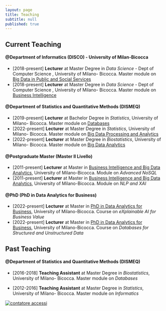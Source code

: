 ```yaml
---
layout: page
title: Teaching
subtitle: null
published: true
---
```

## Current Teaching

#### @Department of Informatics (DISCO) - University of Milan-Bicocca
- [2018-present] **Lecturer** at Master Degree in *Data Science* - Dept of Computer Science , University of Milano- Bicocca. Master module on [Big Data in Public and Social Services](https://www.unimib.it/ugov/degreecourse/230368)
- [2018-present] **Lecturer** at Master Degree in *Data Science* - Dept of Computer Science , University of Milano- Bicocca. Master module on [Business Intelligence](https://www.unimib.it/ugov/degreecourse/230371)

#### @Department of Statistics and Quantitative Methods (DISMEQ)
- [2019-present] **Lecturer** at Bachelor Degree in *Statistics*,  University of Milano- Bicocca. Master module on [Databases](https://www.unimib.it/ugov/degreecourse/241848)
- [2022-present] **Lecturer** at Master Degree in *Statistics*,  University of Milano- Bicocca. Master module on [Big Data Processing and Analytics](https://www.unimib.it/ugov/degreecourse/266028)
- [2022-present] **Lecturer** at Master Degree in *Biostatistics*,  University of Milano- Bicocca. Master module on [Big Data Analytics](https://www.unimib.it/ugov/degreecourse/290352)

#### @Postgraduate Master (Master II Livello)
- [2011-present] **Lecturer** at Master in [Business Intelligence and Big Data Analytics](http://www.bimasterbicocca.it/), University of Milano-Bicocca. Module on *Advanced NoSQL*
- [2011-present] **Lecturer** at Master in [Business Intelligence and Big Data Analytics](http://www.bimasterbicocca.it/), University of Milano-Bicocca. Module on *NLP and XAI*

#### @PhD (PhD in Data Analytics for Business)
- [2022-present] **Lecturer** at Master in [PhD in Data Analytics for Business](https://www.dems.unimib.it/en/research/phd-programme), University of Milano-Bicocca. Course on *eXplainable AI for Business Value*
- [2022-present] **Lecturer** at Master in [PhD in Data Analytics for Business](https://www.dems.unimib.it/en/research/phd-programme), University of Milano-Bicocca. Course on *Databases for Structured and Unstructured Data*

## Past Teaching

#### @Department of Statistics and Quantitative Methods (DISMEQ)
- [2016-2018] **Teaching Assistant** at Master Degree in *Biostatistics*,  University of Milano- Bicocca. Master module on *Databases*    
- [2012-2016] **Teaching Assistant** at Master Degree in *Statistics*,  University of Milano- Bicocca. Master module on *Informatics*


   <!-- Histats.com  START  (aync)-->
<script type="text/javascript">var _Hasync= _Hasync|| [];
_Hasync.push(['Histats.start', '1,746089,4,0,0,0,00000000']);
_Hasync.push(['Histats.fasi', '1']);
_Hasync.push(['Histats.track_hits', '']);
(function() {
var hs = document.createElement('script'); hs.type = 'text/javascript'; hs.async = true;
hs.src = ('//s10.histats.com/js15_as.js');
(document.getElementsByTagName('head')[0] || document.getElementsByTagName('body')[0]).appendChild(hs);
})();</script>
<noscript><a href="/" target="_blank"><img  src="//sstatic1.histats.com/0.gif?746089&101" alt="contatore accessi" border="0"></a></noscript>
<!-- Histats.com  END  -->
